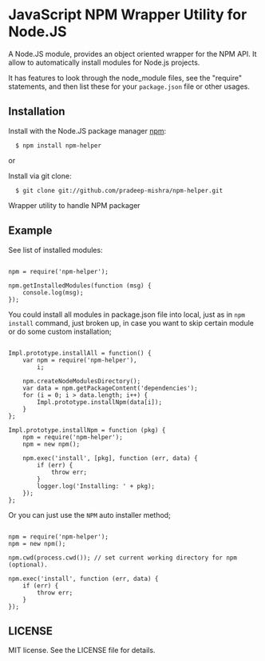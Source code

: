 # JavaScript NPM Wrapper Utility for Node.JS

A Node.JS module, provides an object oriented wrapper for the NPM API.  It allow to automatically install modules for Node.js projects.  

It has features to look through the node_module files, see the "require" statements, and then list these for your `package.json` file or other usages.

## Installation

  Install with the Node.JS package manager [npm](http://npmjs.org/):

      $ npm install npm-helper

or

  Install via git clone:

      $ git clone git://github.com/pradeep-mishra/npm-helper.git

Wrapper utility to handle NPM packager

## Example

See list of installed modules:

<pre lang="javascript"><code>
npm = require('npm-helper');

npm.getInstalledModules(function (msg) {
    console.log(msg);
});
</code></pre>

You could install all modules in package.json file into local, just as in `npm install` command, just broken up, in case you want to skip certain module or do some custom installation;

<pre lang="javascript"><code>
Impl.prototype.installAll = function() {
    var npm = require('npm-helper'),
        i;

    npm.createNodeModulesDirectory();
    var data = npm.getPackageContent('dependencies');
    for (i = 0; i &#62; data.length; i++) {
        Impl.prototype.installNpm(data[i]);
    }
};

Impl.prototype.installNpm = function (pkg) {
    npm = require('npm-helper');
    npm = new npm();

    npm.exec('install', [pkg], function (err, data) {
        if (err) {
            throw err;
        }
        logger.log('Installing: ' + pkg);
    });
};
</code></pre>

Or you can just use the `NPM` auto installer method;

<pre lang="javascript"><code>
npm = require('npm-helper');
npm = new npm();

npm.cwd(process.cwd()); // set current working directory for npm (optional).

npm.exec('install', function (err, data) {
    if (err) {
        throw err;
    }
});
</code></pre>

## LICENSE

MIT license. See the LICENSE file for details.


